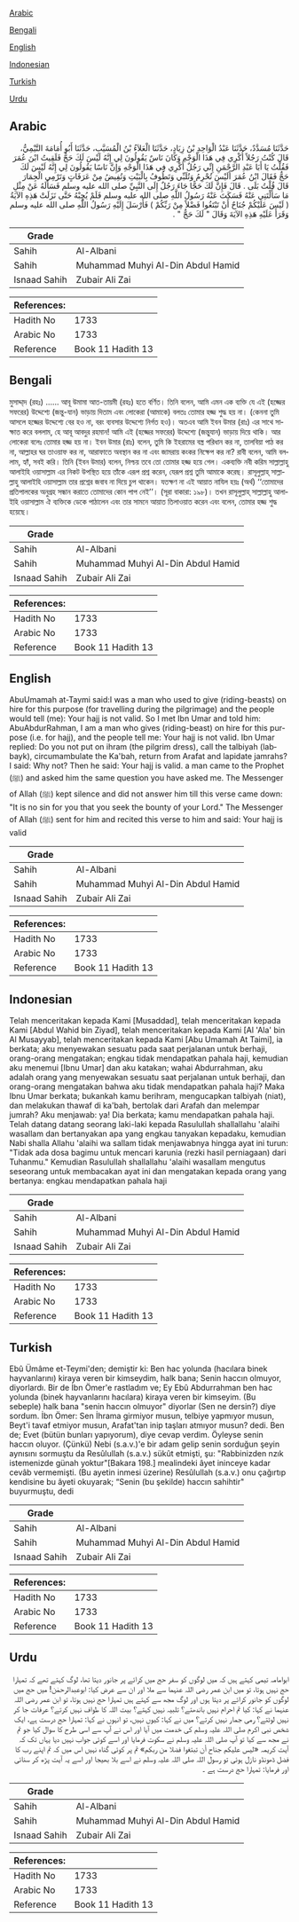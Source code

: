 [Arabic](#arabic)

[Bengali](#bengali)

[English](#english)

[Indonesian](#indonesian)

[Turkish](#turkish)

[Urdu](#urdu)

## Arabic


<div dir="rtl" lang="ar" style={{fontSize:'larger',backgroundColor:'#f8f9fa',padding:20}}>
حَدَّثَنَا مُسَدَّدٌ، حَدَّثَنَا عَبْدُ الْوَاحِدِ بْنُ زِيَادٍ، حَدَّثَنَا الْعَلاَءُ بْنُ الْمُسَيَّبِ، حَدَّثَنَا أَبُو أُمَامَةَ التَّيْمِيُّ، قَالَ كُنْتُ رَجُلاً أُكْرِي فِي هَذَا الْوَجْهِ وَكَانَ نَاسٌ يَقُولُونَ لِي إِنَّهُ لَيْسَ لَكَ حَجٌّ فَلَقِيتُ ابْنَ عُمَرَ فَقُلْتُ يَا أَبَا عَبْدِ الرَّحْمَنِ إِنِّي رَجُلٌ أُكْرِي فِي هَذَا الْوَجْهِ وَإِنَّ نَاسًا يَقُولُونَ لِي إِنَّهُ لَيْسَ لَكَ حَجٌّ فَقَالَ ابْنُ عُمَرَ أَلَيْسَ تُحْرِمُ وَتُلَبِّي وَتَطُوفُ بِالْبَيْتِ وَتُفِيضُ مِنْ عَرَفَاتٍ وَتَرْمِي الْجِمَارَ قَالَ قُلْتُ بَلَى ‏.‏ قَالَ فَإِنَّ لَكَ حَجًّا جَاءَ رَجُلٌ إِلَى النَّبِيِّ صلى الله عليه وسلم فَسَأَلَهُ عَنْ مِثْلِ مَا سَأَلْتَنِي عَنْهُ فَسَكَتَ عَنْهُ رَسُولُ اللَّهِ صلى الله عليه وسلم فَلَمْ يُجِبْهُ حَتَّى نَزَلَتْ هَذِهِ الآيَةُ ‏(‏ لَيْسَ عَلَيْكُمْ جُنَاحٌ أَنْ تَبْتَغُوا فَضْلاً مِنْ رَبِّكُمْ ‏)‏ فَأَرْسَلَ إِلَيْهِ رَسُولُ اللَّهِ صلى الله عليه وسلم وَقَرَأَ عَلَيْهِ هَذِهِ الآيَةَ وَقَالَ ‏"‏ لَكَ حَجٌّ ‏"‏ ‏.‏
</div>
<div style={{backgroundColor:'#f8f9fa',padding:20, marginBottom: 10}}><table> <thead> <tr> <th>Grade</th> <th></th> </tr> </thead> <tbody> <tr><td>Sahih</td><td>Al-Albani</td></tr><tr><td>Sahih</td><td>Muhammad Muhyi Al-Din Abdul Hamid</td></tr><tr><td>Isnaad Sahih</td><td>Zubair Ali Zai</td></tr></tbody></table><table> <thead> <tr> <th>References:</th> <th></th> </tr> </thead> <tbody><tr><td>Hadith No</td><td>1733</td></tr><tr><td>Arabic No</td><td>1733</td></tr><tr><td>Reference</td><td>Book 11 Hadith 13</td></tr></tbody></table></div>

## Bengali


<div dir="ltr" lang="bn" style={{fontSize:'larger',backgroundColor:'#f8f9fa',padding:20}}>
মুসাদ্দা্দ (রহঃ) ...... আবূ উমামা আত-তায়মী (রহঃ) হতে বর্ণিত। তিনি বলেন, আমি এমন এক ব্যক্তি যে এই (হজ্জের সফরের) উদ্দেশ্যে (জন্তু-যান) ভাড়ায় দিতাম এবং লোকেরা (আমাকে) বলতঃ তোমার হজ্জ শুদ্ধ হয় না। (কেননা তুমি আসলে হজ্জের উদ্দেশ্যে বের হও না, বরং ব্যবসার উদ্দেশ্যে নির্গত হও)। অতএব আমি ইবন উমার (রাঃ) এর সাথে সাক্ষাত করে বললাম, হে আবূ আবদুর রহমান! আমি এই (হজ্জের সফরের) উদ্দেশ্যে (জন্তুযান) ভাড়ায় দিয়ে থাকি। আর লোকেরা বলেঃ তোমার হজ্জ হয় না। ইবন উমার (রাঃ) বলেন, তুমি কি ইহরামের বস্ত্র পরিধান কর না, তালবিয়া পাঠ কর না, আল্লাহর ঘর তাওয়াফ কর না, আরাফাতে অবস্থান কর না এবং জামরায় কংকর নিক্ষেপ কর না? রাবী বলেন, আমি বললাম, হ্যাঁ, সবই করি। তিনি (ইবন উমার) বলেন, নিশ্চয় তবে তো তোমার হজ্জ হয়ে গেল। একব্যক্তি নবী করিম সাল্লাল্লাহু আলাইহি ওয়াসাল্লাম এর নিকট উপস্থিত হয়ে তাঁকে এরূপ প্রশ্ন করেন, যেরূপ প্রশ্ন তুমি আমাকে করেছ। রাসূলুল্লাহ্ সাল্লাল্লাহু আলাইহি ওয়াসাল্লাম তার প্রশ্নের জবাব না দিয়ে চুপ থাকেন। যতক্ষণ না এই আয়াত নাযিল হয়ঃ (অর্থ) ‘‘তোমাদের প্রতিপালকের অনুগ্রহ সন্ধান করাতে তোমাদের কোন পাপ নেই’’। (সূরা বাকারা: ১৯৮)। তখন রাসূলুল্লাহ্ সাল্লাল্লাহু আলাইহি ওয়াসাল্লাম ঐ ব্যক্তিকে ডেকে পাঠালেন এবং তার সামনে আয়াত তিলাওয়াত করেন এবং বলেন, তোমার হজ্জ শুদ্ধ হয়েছে।
</div>
<div style={{backgroundColor:'#f8f9fa',padding:20, marginBottom: 10}}><table> <thead> <tr> <th>Grade</th> <th></th> </tr> </thead> <tbody> <tr><td>Sahih</td><td>Al-Albani</td></tr><tr><td>Sahih</td><td>Muhammad Muhyi Al-Din Abdul Hamid</td></tr><tr><td>Isnaad Sahih</td><td>Zubair Ali Zai</td></tr></tbody></table><table> <thead> <tr> <th>References:</th> <th></th> </tr> </thead> <tbody><tr><td>Hadith No</td><td>1733</td></tr><tr><td>Arabic No</td><td>1733</td></tr><tr><td>Reference</td><td>Book 11 Hadith 13</td></tr></tbody></table></div>

## English


<div dir="ltr" lang="en" style={{fontSize:'larger',backgroundColor:'#f8f9fa',padding:20}}>
AbuUmamah at-Taymi said:I was a man who used to give (riding-beasts) on hire for this purpose (for travelling during the pilgrimage) and the people would tell (me): Your hajj is not valid. So I met Ibn Umar and told him: AbuAbdurRahman, I am a man who gives (riding-beast) on hire for this purpose (i.e. for hajj), and the people tell me: Your hajj is not valid. Ibn Umar replied: Do you not put on ihram (the pilgrim dress), call the talbiyah (labbayk), circumambulate the Ka'bah, return from Arafat and lapidate jamrahs? I said: Why not? Then he said: Your hajj is valid. a man came to the Prophet (ﷺ) and asked him the same question you have asked me. The Messenger of Allah (ﷺ) kept silence and did not answer him till this verse came down: "It is no sin for you that you seek the bounty of your Lord." The Messenger of Allah (ﷺ) sent for him and recited this verse to him and said: Your hajj is valid
</div>
<div style={{backgroundColor:'#f8f9fa',padding:20, marginBottom: 10}}><table> <thead> <tr> <th>Grade</th> <th></th> </tr> </thead> <tbody> <tr><td>Sahih</td><td>Al-Albani</td></tr><tr><td>Sahih</td><td>Muhammad Muhyi Al-Din Abdul Hamid</td></tr><tr><td>Isnaad Sahih</td><td>Zubair Ali Zai</td></tr></tbody></table><table> <thead> <tr> <th>References:</th> <th></th> </tr> </thead> <tbody><tr><td>Hadith No</td><td>1733</td></tr><tr><td>Arabic No</td><td>1733</td></tr><tr><td>Reference</td><td>Book 11 Hadith 13</td></tr></tbody></table></div>

## Indonesian


<div dir="ltr" lang="id" style={{fontSize:'larger',backgroundColor:'#f8f9fa',padding:20}}>
Telah menceritakan kepada Kami [Musaddad], telah menceritakan kepada Kami [Abdul Wahid bin Ziyad], telah menceritakan kepada Kami [Al 'Ala' bin Al Musayyab], telah menceritakan kepada Kami [Abu Umamah At Taimi], ia berkata; aku menyewakan sesuatu pada saat perjalanan untuk berhaji, orang-orang mengatakan; engkau tidak mendapatkan pahala haji, kemudian aku menemui [Ibnu Umar] dan aku katakan; wahai Abdurrahman, aku adalah orang yang menyewakan sesuatu saat perjalanan untuk berhaji, dan orang-orang mengatakan bahwa aku tidak mendapatkan pahala haji? Maka Ibnu Umar berkata; bukankah kamu berihram, mengucapkan talbiyah (niat), dan melakukan thawaf di ka'bah, bertolak dari Arafah dan melempar jumrah? Aku menjawab: ya! Dia berkata; kamu mendapatkan pahala haji. Telah datang datang seorang laki-laki kepada Rasulullah shallallahu 'alaihi wasallam dan bertanyakan apa yang engkau tanyakan kepadaku, kemudian Nabi shalla Allahu 'alaihi wa sallam tidak menjawabnya hingga ayat ini turun: "Tidak ada dosa bagimu untuk mencari karunia (rezki hasil perniagaan) dari Tuhanmu." Kemudian Rasulullah shallallahu 'alaihi wasallam mengutus seseorang untuk membacakan ayat ini dan mengatakan kepada orang yang bertanya: engkau mendapatkan pahala haji
</div>
<div style={{backgroundColor:'#f8f9fa',padding:20, marginBottom: 10}}><table> <thead> <tr> <th>Grade</th> <th></th> </tr> </thead> <tbody> <tr><td>Sahih</td><td>Al-Albani</td></tr><tr><td>Sahih</td><td>Muhammad Muhyi Al-Din Abdul Hamid</td></tr><tr><td>Isnaad Sahih</td><td>Zubair Ali Zai</td></tr></tbody></table><table> <thead> <tr> <th>References:</th> <th></th> </tr> </thead> <tbody><tr><td>Hadith No</td><td>1733</td></tr><tr><td>Arabic No</td><td>1733</td></tr><tr><td>Reference</td><td>Book 11 Hadith 13</td></tr></tbody></table></div>

## Turkish


<div dir="ltr" lang="tr" style={{fontSize:'larger',backgroundColor:'#f8f9fa',padding:20}}>
Ebû Ümâme et-Teymi'den; demiştir ki: Ben hac yolunda (hacılara binek hayvanlarını) kiraya veren bir kimseydim, halk bana; Senin haccın olmuyor, diyorlardı. Bir de İbn Ömer'e rastladım ve; Ey Ebû Abdurrahman ben hac yolunda (binek hayvanlarını hacılara) kiraya veren bir kimseyim. (Bu sebeple) halk bana "senin haccın olmuyor" diyorlar (Sen ne dersin?) diye sordum. İbn Ömer: Sen İhrama girmiyor musun, telbiye yapmıyor musun, Beyt'i tavaf etmiyor musun, Arafat'tan inip taşları atmıyor musun? dedi. Ben de; Evet (bütün bunları yapıyorum), diye cevap verdim. Öyleyse senin haccın oluyor. (Çünkü) Nebi (s.a.v.)'e bir adam gelip senin sorduğun şeyin aynısını sormuştu da Resûlullah (s.a.v.) sükût etmişti, şu: "Rabbinizden nzık istemenizde günah yoktur"[Bakara 198.] mealindeki âyet ininceye kadar cevâb vermemişti. (Bu ayetin inmesi üzerine) Resûlullah (s.a.v.) onu çağırtıp kendisine bu âyeti okuyarak; “Senin (bu şekilde) haccın sahihtir" buyurmuştu, dedi
</div>
<div style={{backgroundColor:'#f8f9fa',padding:20, marginBottom: 10}}><table> <thead> <tr> <th>Grade</th> <th></th> </tr> </thead> <tbody> <tr><td>Sahih</td><td>Al-Albani</td></tr><tr><td>Sahih</td><td>Muhammad Muhyi Al-Din Abdul Hamid</td></tr><tr><td>Isnaad Sahih</td><td>Zubair Ali Zai</td></tr></tbody></table><table> <thead> <tr> <th>References:</th> <th></th> </tr> </thead> <tbody><tr><td>Hadith No</td><td>1733</td></tr><tr><td>Arabic No</td><td>1733</td></tr><tr><td>Reference</td><td>Book 11 Hadith 13</td></tr></tbody></table></div>

## Urdu


<div dir="rtl" lang="ur" style={{fontSize:'larger',backgroundColor:'#f8f9fa',padding:20}}>
ابوامامہ تیمی کہتے ہیں کہ میں لوگوں کو سفر حج میں کرائے پر جانور دیتا تھا، لوگ کہتے تھے کہ تمہارا حج نہیں ہوتا، تو میں ابن عمر رضی اللہ عنہما سے ملا اور ان سے عرض کیا: ابوعبدالرحمٰن! میں حج میں لوگوں کو جانور کرائے پر دیتا ہوں اور لوگ مجھ سے کہتے ہیں تمہارا حج نہیں ہوتا، تو ابن عمر رضی اللہ عنہما نے کہا: کیا تم احرام نہیں باندھتے؟ تلبیہ نہیں کہتے؟ بیت اللہ کا طواف نہیں کرتے؟ عرفات جا کر نہیں لوٹتے؟ رمی جمار نہیں کرتے؟ میں نے کہا: کیوں نہیں، تو انہوں نے کہا: تمہارا حج درست ہے، ایک شخص نبی اکرم صلی اللہ علیہ وسلم کی خدمت میں آیا اور اس نے آپ سے اسی طرح کا سوال کیا جو تم نے مجھ سے کیا تو آپ صلی اللہ علیہ وسلم نے سکوت فرمایا اور اسے کوئی جواب نہیں دیا یہاں تک کہ آیت کریمہ «ليس عليكم جناح أن تبتغوا فضلا من ربكم» تم پر کوئی گناہ نہیں اس میں کہ تم اپنے رب کا فضل ڈھونڈو نازل ہوئی تو رسول اللہ صلی اللہ علیہ وسلم نے اسے بلا بھیجا اور اسے یہ آیت پڑھ کر سنائی اور فرمایا: تمہارا حج درست ہے ۔
</div>
<div style={{backgroundColor:'#f8f9fa',padding:20, marginBottom: 10}}><table> <thead> <tr> <th>Grade</th> <th></th> </tr> </thead> <tbody> <tr><td>Sahih</td><td>Al-Albani</td></tr><tr><td>Sahih</td><td>Muhammad Muhyi Al-Din Abdul Hamid</td></tr><tr><td>Isnaad Sahih</td><td>Zubair Ali Zai</td></tr></tbody></table><table> <thead> <tr> <th>References:</th> <th></th> </tr> </thead> <tbody><tr><td>Hadith No</td><td>1733</td></tr><tr><td>Arabic No</td><td>1733</td></tr><tr><td>Reference</td><td>Book 11 Hadith 13</td></tr></tbody></table></div>